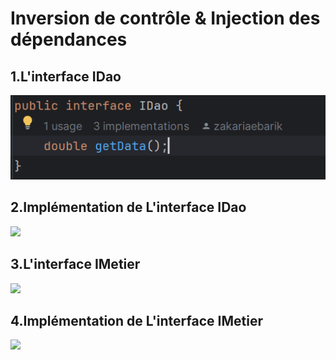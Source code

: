 <h1>Inversion de contrôle & Injection des dépendances</h1>
<h2>1.L'interface IDao</h2>
<img src="code-screen-shots/idao.png">
<h2>2.Implémentation de L'interface IDao</h2>
<img src="code-screen-shots/idao-impl.png.png">
<h2>3.L'interface IMetier</h2>
<img src="code-screen-shots/imetier.png.png">
<h2>4.Implémentation de L'interface IMetier</h2>
<img src="code-screen-shots/imetier-impl.png.png">